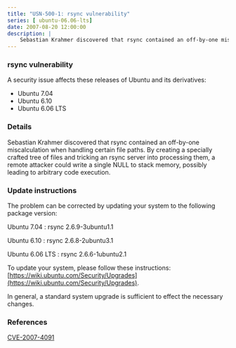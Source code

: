 ```yaml
---
title: "USN-500-1: rsync vulnerability"
series: [ ubuntu-06.06-lts]
date: 2007-08-20 12:00:00
description: |
    Sebastian Krahmer discovered that rsync contained an off-by-one miscalculation when handling certain file paths.  By creating a specially crafted tree of files and tricking an rsync server into processing them, a remote attacker could write a single NULL to stack memory, possibly leading to arbitrary code execution.
--- 
```

 
### rsync vulnerability

A security issue affects these releases of Ubuntu and its derivatives:

* Ubuntu 7.04
* Ubuntu 6.10
* Ubuntu 6.06 LTS

### Details

Sebastian Krahmer discovered that rsync contained an off-by-one miscalculation when handling certain file paths. By creating a specially crafted tree of files and tricking an rsync server into processing them, a remote attacker could write a single NULL to stack memory, possibly leading to arbitrary code execution.

### Update instructions

The problem can be corrected by updating your system to the following package version:

Ubuntu 7.04
 : rsync <span>2.6.9-3ubuntu1.1</span>

Ubuntu 6.10
 : rsync <span>2.6.8-2ubuntu3.1</span>

Ubuntu 6.06 LTS
 : rsync <span>2.6.6-1ubuntu2.1</span>

To update your system, please follow these instructions: [https://wiki.ubuntu.com/Security/Upgrades](https://wiki.ubuntu.com/Security/Upgrades).

In general, a standard system upgrade is sufficient to effect the necessary changes.

### References

 [CVE-2007-4091](http://people.ubuntu.com/~ubuntu-security/cve/CVE-2007-4091)
 
